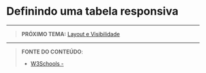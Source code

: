 # Definindo uma tabela responsiva





***

> **PRÓXIMO TEMA:** [Layout e Visibilidade](/conteudo/14-visibilidade-e-layout)

***


> **FONTE DO CONTEÚDO**:
>
> - [W3Schools - ]()
